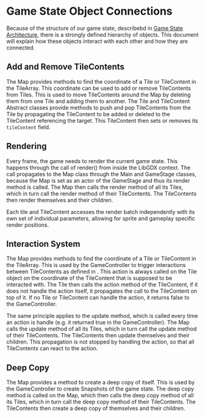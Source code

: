# Game State Object Connections

Because of the structure of our game state, describebd in [Game State Architecture](Game-State-Architecture.md), there
is a strongly defined hierarchy of objects. This document will explain how these objects interact with each other and
how they are connected.

## Add and Remove TileContents

The Map provides methods to find the coordinate of a Tile or TileContent in the TileArray. This coordinate can be used
to add or remove TileContents from Tiles. This is used to move TileContents around the Map by deleting them from one
Tile and adding them to another. The Tile and TileContent Abstract classes provide methods to push and pop TileContents
from the Tile by propagating the TileContent to be added or deleted to the TileContent referencing the target. This
TileContent then sets or removes its `tileContent` field.

## Rendering

Every frame, the game needs to render the current game state.
This happens through the call of render() from inside the LibGDX context. The call propagates to the Map class through
the Main and GameStage classes, because the Map is set as an actor of the GameStage and thus its render method is
called. The Map then calls the render method of all its Tiles, which in turn call the render method of their
TileContents. The TileContents then render themselves and their children.

Each tile and TileContent accesses the render batch independently with its own set of individual parameters, allowing
for sprite and gameplay specific render positions.

## Interaction System

The Map provides methods to find the coordinate of a Tile or TileContent in the TileArray. This is used by the
GameController to trigger interactions between TileContents as defined
in [](WIP-RAW-Interaction-System.md#4-interaction-flow). This action is always called on the Tile object on the
coordinate of the TileContent that is supposed to be interacted with. The Tile then calls the action method of the
TileContent, if it does not handle the action itself, it propagates the call to the TileContent on top of it. If no Tile
or TileContent can handle the action, it returns false to the GameController.

The same principle applies to the update method, which is called every time an action is handle (e.g. it returned true
in the GameController). The Map calls the update method of all its Tiles, which in turn call the update method of their
TileContents. The TileContents then update themselves and their children. This propagation is not stopped by handling
the action, so that all TileContents can react to the action.

## Deep Copy

The Map provides a method to create a deep copy of itself. This is used by the GameController to create Snapshots of the
game state. The deep copy method is called on the Map, which then calls the deep copy method of all its Tiles, which in
turn call the deep copy method of their TileContents. The TileContents then create a deep copy of themselves and their
children.
